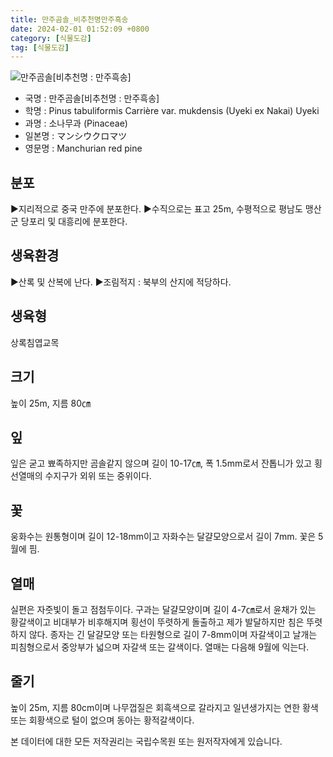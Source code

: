 ```yaml
---
title: 만주곰솔_비추천명만주흑송
date: 2024-02-01 01:52:09 +0800
category: [식물도감]
tag: [식물도감]
---
```




![만주곰솔[비추천명 : 만주흑송]](/fileUpload/plants/basic/Pinaceae/Pinus/15006/6_th2.JPG)
- 국명 : 만주곰솔[비추천명 : 만주흑송]
- 학명 : Pinus tabuliformis Carrière var. mukdensis (Uyeki ex Nakai) Uyeki
- 과명 : 소나무과 (Pinaceae)
- 일본명 : マンシウクロマツ
- 영문명 : Manchurian red pine


## 분포
▶지리적으로 중국 만주에 분포한다.▶수직으로는 표고 25m, 수평적으로 평남도 맹산군 당포리 및 대흥리에 분포한다.
## 생육환경
▶산록 및 산복에 난다. ▶조림적지 : 북부의 산지에 적당하다.
## 생육형
상록침엽교목
## 크기
높이 25m, 지름 80㎝
## 잎
잎은 굳고 뾰족하지만 곰솔같지 않으며 길이 10-17㎝, 폭 1.5mm로서 잔톱니가 있고 횡선열매의 수지구가 외위 또는 중위이다.
## 꽃
웅화수는 원통형이며 길이 12-18mm이고 자화수는 달걀모양으로서 길이 7mm. 꽃은 5월에 핌.
## 열매
실편은 자줏빛이 돌고 점첨두이다. 구과는 달걀모양이며 길이 4-7㎝로서 윤채가 있는 황갈색이고 비대부가 비후해지며 횡선이 뚜렷하게 돌출하고 제가 발달하지만 침은 뚜렷하지 않다. 종자는 긴 달걀모양 또는 타원형으로 길이 7-8mm이며 자갈색이고 날개는 피침형으로서 중앙부가 넓으며 자갈색 또는 갈색이다. 열매는 다음해 9월에 익는다.
## 줄기
높이 25m, 지름 80cm이며 나무껍질은 회흑색으로 갈라지고 일년생가지는 연한 황색 또는 회황색으로 털이 없으며 동아는 황적갈색이다.






본 데이터에 대한 모든 저작권리는 국립수목원 또는 원저작자에게 있습니다.
